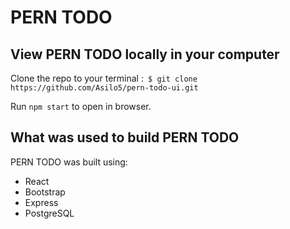 # PERN TODO



## View PERN TODO locally in your computer

Clone the repo to your terminal :``` $ git clone https://github.com/Asilo5/pern-todo-ui.git```

Run `` npm start `` to open in browser.

## What was used to build PERN TODO

PERN TODO was built using:
  - React
  - Bootstrap
  - Express
  - PostgreSQL
